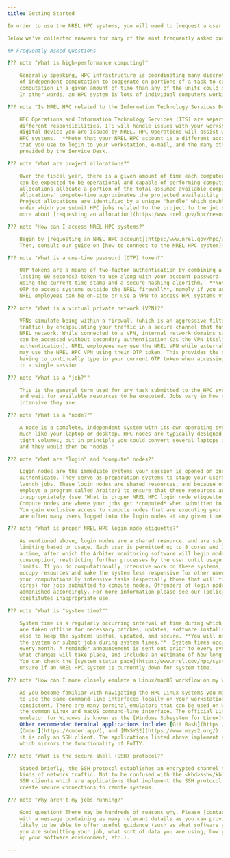 ```yaml
---
title: Getting Started

In order to use the NREL HPC systems, you will need to [request a user account](https://www.nrel.gov/hpc/user-accounts.html). For a guide to accessing our systems, please see our [User Basics guide](https://www.nrel.gov/hpc/eagle-user-basics.html)

Below we've collected answers for many of the most frequently asked questions. 

## Frequently Asked Questions

??? note "What is high-performance computing?"

    Generally speaking, HPC infrastructure is coordinating many discrete units capable
    of independent computation to cooperate on portions of a task to complete far more
    computation in a given amount of time than any of the units could do individually.
    In other words, an HPC system is lots of individual computers working together.

??? note "Is NREL HPC related to the Information Technology Services Desk?"

    HPC Operations and Information Technology Services (ITS) are separate groups with
    different responsibilities. ITS will handle issues with your workstation or any other
    digital device you are issued by NREL. HPC Operations will assist with issues regarding
    HPC systems.  **Note that your NREL HPC account is a different account from your ITS credentials**
    that you use to login to your workstation, e-mail, and the many other IT services
    provided by the Service Desk.

??? note "What are project allocations?"

    Over the fiscal year, there is a given amount of time each computer in the HPC system(s)
    can be expected to be operational and capable of performing computation. HPC project
    allocations allocate a portion of the total assumed available computing time. The sum of all awarded project
    allocations' compute-time approximates the projected availability of the entire system.
    Project allocations are identified by a unique "handle" which doubles as a Linux account
    under which you submit HPC jobs related to the project to the job scheduler. Learn
    more about [requesting an allocation](https:/www.nrel.gov/hpc/resource-allocation-requests.html).

??? note "How can I access NREL HPC systems?"

    Begin by [requesting an NREL HPC account](https:/www.nrel.gov/hpc/user-accounts.html). 
    Then, consult our guide on [how to connect to the NREL HPC system](https://www.nrel.gov/hpc/system-connection.html).

??? note "What is a one-time password (OTP) token?"

    OTP tokens are a means of two-factor authentication by combining a temporary (usually
    lasting 60 seconds) token to use along with your account password. Tokens are generated
    using the current time stamp and a secure hashing algorithm.  **Note that you only need an 
    OTP to access systems outside the NREL firewall**, namely if you are an external collaborator. 
    NREL employees can be on-site or use a VPN to access HPC systems via the *.hpc.nrel.gov domain.

??? note "What is a virtual private network (VPN)?"

    VPNs simulate being within a firewall (which is an aggressive filter on inbound network
    traffic) by encapsulating your traffic in a secure channel that funnels through the
    NREL network. While connected to a VPN, internal network domains such as *.hpc.nrel.gov
    can be accessed without secondary authentication (as the VPN itself counts as a secondary
    authentication). NREL employees may use the NREL VPN while external collaborators
    may use the NREL HPC VPN using their OTP token. This provides the convenience of not
    having to continually type in your current OTP token when accessing multiple systems
    in a single session.

??? note "What is a "job?""

    This is the general term used for any task submitted to the HPC systems to be queued
    and wait for available resources to be executed. Jobs vary in how computationally
    intensive they are.

??? note "What is a "node?""

    A node is a complete, independent system with its own operating system and resources,
    much like your laptop or desktop. HPC nodes are typically designed to fit snugly in
    tight volumes, but in principle you could convert several laptops into a cluster,
    and they would then be "nodes."

??? note "What are "login" and "compute" nodes?"

    Login nodes are the immediate systems your session is opened on once you successfully
    authenticate. They serve as preparation systems to stage your user&nbsp;environment and
    launch jobs. These login nodes are shared resources, and because of that the HPC team
    employs a program called Arbiter2 to ensure that these resources aren't being used
    inappropriately (see 'What is proper NREL HPC login node etiquette' for more detail).
    Compute nodes are where your jobs get *computed* when submitted to the scheduler. 
    You gain exclusive access to compute nodes that are executing your jobs, whereas there 
    are often many users logged into the login nodes at any given time.

??? note "What is proper NREL HPC login node etiquette?"

    As mentioned above, login nodes are a shared resource, and are subject to process
    limiting based on usage. Each user is permitted up to 8 cores and 100GB of RAM at
    a time, after which the Arbiter monitoring software will begin moderating resource
    consumption, restricting further processes by the user until usage is reduced to acceptable
    limits. If you do computationally intensive work on these systems, it will unfairly
    occupy resources and make the system less responsive for other users. Please reserve
    your computationally intensive tasks (especially those that will fully utilize CPU
    cores) for jobs submitted to compute nodes. Offenders of login node abuse will be
    admonished accordingly. For more information please see our [policy](https:/www.nrel.gov/hpc/inappropriate-use-policy.html) on what 
    constitutes inappropriate use.

??? note "What is "system time?""

    System time is a regularly occurring interval of time during which NREL HPC systems
    are taken offline for necessary patches, updates, software installations, and anything
    else to keep the systems useful, updated, and secure. **You will not be able to access 
    the system or submit jobs during system times.**  System times occur the first Monday 
    every month. A reminder announcement is sent out prior to every system time detailing 
    what changes will take place, and includes an estimate of how long the system time will be. 
    You can check the [system status page](https:/www.nrel.gov/hpc/system-status.html) if you are ever 
    unsure if an NREL HPC system is currently down for system time.

??? note "How can I more closely emulate a Linux/macOS workflow on my Windows workstation?"

    As you become familiar with navigating the HPC Linux systems you may come to prefer
    to use the same command-line interfaces locally on your workstation to keep your workflow
    consistent. There are many terminal emulators that can be used on Windows which provide
    the common Linux and macOS command-line interface. The official Linux command-line
    emulator for Windows is known as the [Windows Subsystem for Linux](https://docs.microsoft.com/en-us/windows/wsl/install-win10). 
    Other recommended terminal applications include: [Git Bash](https://git-scm.com/downloads), [Git for WIndows](https://gitforwindows.org/), 
    [Cmder](https://cmder.app/), and [MYSYS2](https://www.msys2.org/). Note that PuTTY is not a terminal emulator, 
    it is only an SSH client. The applications listed above implement an <kbd>ssh</kbd> command, 
    which mirrors the functionality of PuTTY.

??? note "What is the secure shell (SSH) protocol?"

    Stated briefly, the SSH protocol establishes an encrypted channel to share various
    kinds of network traffic. Not to be confused with the <kbd>ssh</kbd> terminal command or 
    SSH clients which are applications that implement the SSH protocol in software to 
    create secure connections to remote systems.

??? note "Why aren't my jobs running?"

    Good question! There may be hundreds of reasons why. Please [contact HPC support](https:/www.nrel.gov/hpc/contact-us.html)
    with a message containing as many relevant details as you can provide so we are more
    likely to be able to offer useful guidance (such as what software you're using, how
    you are submitting your job, what sort of data you are using, how you are setting
    up your software environment, etc.).

---
```

